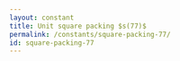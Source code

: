 ```yaml
---
layout: constant
title: Unit square packing $s(77)$
permalink: /constants/square-packing-77/
id: square-packing-77
---
```

